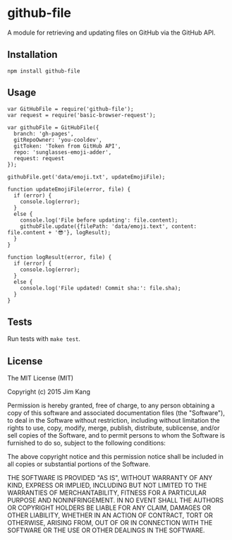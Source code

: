 github-file
==================

A module for retrieving and updating files on GitHub via the GitHub API.

Installation
------------

    npm install github-file

Usage
-----

    var GitHubFile = require('github-file');
    var request = require('basic-browser-request');

    var githubFile = GitHubFile({
      branch: 'gh-pages',
      gitRepoOwner: 'you-cooldev',
      gitToken: 'Token from GitHub API',
      repo: 'sunglasses-emoji-adder',
      request: request
    });

    githubFile.get('data/emoji.txt', updateEmojiFile);

    function updateEmojiFile(error, file) {
      if (error) {
        console.log(error);
      }
      else {
        console.log('File before updating': file.content);
        githubFile.update({filePath: 'data/emoji.text', content: file.content + '😎'}, logResult);
      }
    }

    function logResult(error, file) {
      if (error) {
        console.log(error);
      }
      else {
        console.log('File updated! Commit sha:': file.sha);
      }
    }

Tests
-----

Run tests with `make test`.

License
-------

The MIT License (MIT)

Copyright (c) 2015 Jim Kang

Permission is hereby granted, free of charge, to any person obtaining a copy
of this software and associated documentation files (the "Software"), to deal
in the Software without restriction, including without limitation the rights
to use, copy, modify, merge, publish, distribute, sublicense, and/or sell
copies of the Software, and to permit persons to whom the Software is
furnished to do so, subject to the following conditions:

The above copyright notice and this permission notice shall be included in
all copies or substantial portions of the Software.

THE SOFTWARE IS PROVIDED "AS IS", WITHOUT WARRANTY OF ANY KIND, EXPRESS OR
IMPLIED, INCLUDING BUT NOT LIMITED TO THE WARRANTIES OF MERCHANTABILITY,
FITNESS FOR A PARTICULAR PURPOSE AND NONINFRINGEMENT. IN NO EVENT SHALL THE
AUTHORS OR COPYRIGHT HOLDERS BE LIABLE FOR ANY CLAIM, DAMAGES OR OTHER
LIABILITY, WHETHER IN AN ACTION OF CONTRACT, TORT OR OTHERWISE, ARISING FROM,
OUT OF OR IN CONNECTION WITH THE SOFTWARE OR THE USE OR OTHER DEALINGS IN
THE SOFTWARE.
